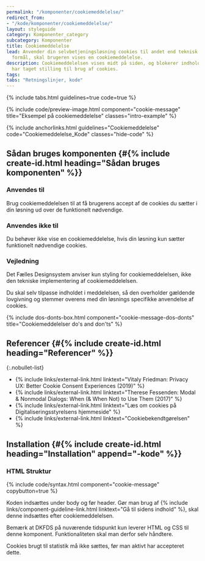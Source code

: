 ```yaml
---
permalink: "/komponenter/cookiemeddelelse/"
redirect_from:
- "/kode/komponenter/cookiemeddelelse/"
layout: styleguide
category: Komponenter_category
subcategory: Komponenter
title: Cookiemeddelelse
lead: Anvender din selvbetjeningsløsning cookies til andet end teknisk nødvendige
  formål, skal brugeren vises en cookiemeddelelse.
description: Cookiemeddelelsen vises midt på siden, og blokerer indhold indtil man
  har taget stilling til brug af cookies.
tags:
tabs: "Retningslinjer, kode"
---
```


{% include tabs.html guidelines=true code=true %}

{% include code/preview-image.html component="cookie-message" title="Eksempel på cookiemeddelelse" classes="intro-example" %}

{% include anchorlinks.html guidelines="Cookiemeddelelse" code="Cookiemeddelelse_Kode" classes="hide-code" %}

<!--split-->

## Sådan bruges komponenten {#{% include create-id.html heading="Sådan bruges komponenten" %}}

### Anvendes til

Brug cookiemeddelelsen til at få brugerens accept af de cookies du sætter i din løsning ud over de funktionelt nødvendige.

### Anvendes ikke til

Du behøver ikke vise en cookiemeddelelse, hvis din løsning kun sætter funktionelt nødvendige cookies.

### Vejledning

Det Fælles Designsystem anviser kun styling for cookiemeddelelsen, ikke den tekniske implementering af cookiemeddelelsen.

Du skal selv tilpasse indholdet i meddelelsen, så den overholder gældende lovgivning og stemmer overens med din løsnings specifikke anvendelse af cookies.

{% include dos-donts-box.html component="cookie-message-dos-donts" title="Cookiemeddelelser do's and don'ts" %}

## Referencer {#{% include create-id.html heading="Referencer" %}}

{:.nobullet-list}
- {% include links/external-link.html linktext="Vitaly Friedman: Privacy UX: Better Cookie Consent Experiences (2019)" %}
- {% include links/external-link.html linktext="Therese Fessenden: Modal & Nonmodal Dialogs: When (& When Not) to Use Them (2017)" %}
- {% include links/external-link.html linktext="Læs om cookies på Digitaliseringsstyrelsens hjemmeside" %}
- {% include links/external-link.html linktext="Cookiebekendtgørelsen" %}

<!--split-->

## Installation {#{% include create-id.html heading="Installation" append="-kode" %}}

### HTML Struktur

{% include code/syntax.html component="cookie-message" copybutton=true %}

Koden indsættes under body og før header. Gør man brug af {% include links/component-guideline-link.html linktext="Gå til sidens indhold" %}, skal denne indsættes efter cookiemeddelelsen.

Bemærk at DKFDS på nuværende tidspunkt kun leverer HTML og CSS til denne komponent. Funktionaliteten skal man derfor selv håndtere.

Cookies brugt til statistik må ikke sættes, før man aktivt har accepteret dette.